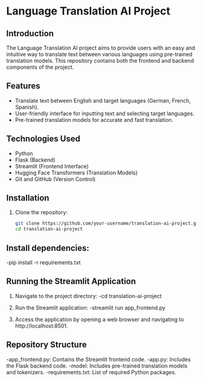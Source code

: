 # Language Translation AI Project

## Introduction
The Language Translation AI project aims to provide users with an easy and intuitive way to translate text between various languages using pre-trained translation models. This repository contains both the frontend and backend components of the project.

## Features
- Translate text between English and target languages (German, French, Spanish).
- User-friendly interface for inputting text and selecting target languages.
- Pre-trained translation models for accurate and fast translation.

## Technologies Used
- Python
- Flask (Backend)
- Streamlit (Frontend Interface)
- Hugging Face Transformers (Translation Models)
- Git and GitHub (Version Control)

## Installation
1. Clone the repository:
   ```bash
   git clone https://github.com/your-username/translation-ai-project.git
   cd translation-ai-project

## Install dependencies:
-pip install -r requirements.txt

## Running the Streamlit Application
1. Navigate to the project directory:
-cd translation-ai-project

2. Run the Streamlit application:
-streamlit run app_frontend.py

3. Access the application by opening a web browser and navigating to http://localhost:8501.


## Repository Structure

-app_frontend.py: Contains the Streamlit frontend code.
-app.py: Includes the Flask backend code.
-model: Includes pre-trained translation models and tokenizers.
-requirements.txt: List of required Python packages.

